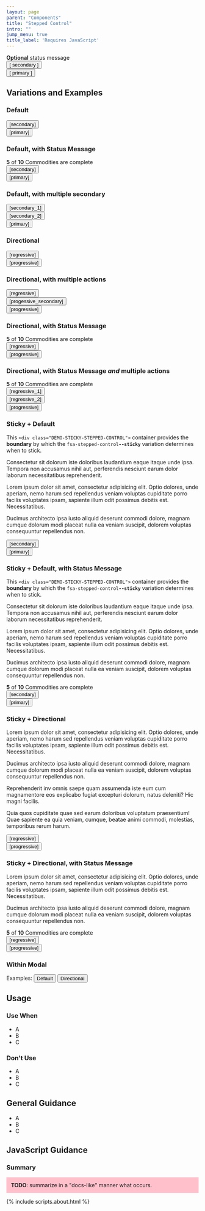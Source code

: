 ```yaml
---
layout: page
parent: "Components"
title: "Stepped Control"
intro: ""
jump_menu: true
title_label: 'Requires JavaScript'
---
```


<div class="ds-preview">
  <div class="fsa-stepped-control">
    <div class="fsa-stepped-control__bd">
      <div class="fsa-stepped-control__message" role="status">
        <strong>Optional</strong> status message
      </div>
      <div class="fsa-stepped-control__list">
        <div class="fsa-stepped-control__item">
          <button class="fsa-btn fsa-btn--alt fsa-btn--large fsa-stepped-control__btn" type="button">[ secondary ]</button>
        </div>
        <div class="fsa-stepped-control__item">
          <button class="fsa-btn fsa-btn--primary fsa-btn--large fsa-stepped-control__btn" type="submit">
            <span class="fsa-stepped-control__btn-label">[ primary ]</span>
          </button>
        </div>
      </div>
    </div>
  </div>
</div>

## Variations and Examples

### Default

<div class="fsa-stepped-control">
  <div class="fsa-stepped-control__bd">
    <div class="fsa-stepped-control__list">
      <div class="fsa-stepped-control__item">
        <button class="fsa-btn fsa-btn--alt fsa-btn--large fsa-stepped-control__btn" type="button">[secondary]</button>
      </div>
      <div class="fsa-stepped-control__item">
        <button class="fsa-btn fsa-btn--primary fsa-btn--large fsa-stepped-control__btn" type="submit">
          <span class="fsa-stepped-control__btn-label">[primary]</span>
        </button>
      </div>
    </div>
  </div>
</div>

### Default, with Status Message
<div class="fsa-stepped-control">
  <div class="fsa-stepped-control__bd">
    <div class="fsa-stepped-control__message" role="status">
      <strong>5</strong> of <strong>10</strong> Commodities are complete
    </div>
    <div class="fsa-stepped-control__list">
      <div class="fsa-stepped-control__item">
        <button class="fsa-btn fsa-btn--alt fsa-btn--large fsa-stepped-control__btn" type="button">[secondary]</button>
      </div>
      <div class="fsa-stepped-control__item">
        <button class="fsa-btn fsa-btn--primary fsa-btn--large fsa-stepped-control__btn" type="submit">
          <span class="fsa-stepped-control__btn-label">[primary]</span>
        </button>
      </div>
    </div>
  </div>
</div>

### Default, with multiple secondary

<div class="fsa-stepped-control">
  <div class="fsa-stepped-control__bd">
    <div class="fsa-stepped-control__list">
      <div class="fsa-stepped-control__item">
        <button class="fsa-btn fsa-btn--alt fsa-btn--large fsa-stepped-control__btn" type="button">[secondary_1]</button>
      </div>
      <div class="fsa-stepped-control__item">
        <button class="fsa-btn fsa-btn--alt fsa-btn--large fsa-stepped-control__btn" type="button">[secondary_2]</button>
      </div>
      <div class="fsa-stepped-control__item">
        <button class="fsa-btn fsa-btn--primary fsa-btn--large fsa-stepped-control__btn" type="submit">
          <span class="fsa-stepped-control__btn-label">[primary]</span>
        </button>
      </div>
    </div>
  </div>
</div>

### Directional

<div class="fsa-stepped-control">
  <div class="fsa-stepped-control__bd">
    <div class="fsa-stepped-control__list">
      <div class="fsa-stepped-control__item fsa-stepped-control__item--pull">
        <button class="fsa-btn fsa-btn--alt fsa-btn--large fsa-stepped-control__btn" type="button">[regressive]</button>
      </div>
      <div class="fsa-stepped-control__item">
        <button class="fsa-btn fsa-btn--primary fsa-btn--large fsa-stepped-control__btn" type="submit">
          <span class="fsa-stepped-control__btn-label">[progressive]</span>
        </button>
      </div>
    </div>
  </div>
</div>

### Directional, with multiple actions

<div class="fsa-stepped-control">
  <div class="fsa-stepped-control__bd">
    <div class="fsa-stepped-control__list">
      <div class="fsa-stepped-control__item fsa-stepped-control__item--pull">
        <button class="fsa-btn fsa-btn--alt fsa-btn--large fsa-stepped-control__btn" type="button">[regressive]</button>
      </div>
      <div class="fsa-stepped-control__item">
        <button class="fsa-btn fsa-btn--alt fsa-btn--large fsa-stepped-control__btn" type="button">[progessive_secondary]</button>
      </div>
      <div class="fsa-stepped-control__item">
        <button class="fsa-btn fsa-btn--primary fsa-btn--large fsa-stepped-control__btn" type="submit">
          <span class="fsa-stepped-control__btn-label">[progressive]</span>
        </button>
      </div>
    </div>
  </div>
</div>

### Directional, with Status Message

<div class="fsa-stepped-control">
  <div class="fsa-stepped-control__bd">
    <div class="fsa-stepped-control__message fsa-stepped-control__message--block" role="status">
      <strong>5</strong> of <strong>10</strong> Commodities are complete
    </div>
    <div class="fsa-stepped-control__list">
      <div class="fsa-stepped-control__item fsa-stepped-control__item--pull">
        <button class="fsa-btn fsa-btn--alt fsa-btn--large fsa-stepped-control__btn" type="button">[regressive]</button>
      </div>
      <div class="fsa-stepped-control__item">
        <button class="fsa-btn fsa-btn--primary fsa-btn--large fsa-stepped-control__btn" type="submit">
          <span class="fsa-stepped-control__btn-label">[progressive]</span>
        </button>
      </div>
    </div>
  </div>
</div>

### Directional, with Status Message <em>and</em> multiple actions

<div class="fsa-stepped-control">
  <div class="fsa-stepped-control__bd">
    <div class="fsa-stepped-control__message fsa-stepped-control__message--block" role="status">
      <strong>5</strong> of <strong>10</strong> Commodities are complete
    </div>
    <div class="fsa-stepped-control__list">
      <div class="fsa-stepped-control__item">
        <button class="fsa-btn fsa-btn--alt fsa-btn--large fsa-stepped-control__btn" type="button">[regressive_1]</button>
      </div>
      <div class="fsa-stepped-control__item fsa-stepped-control__item--pull">
        <button class="fsa-btn fsa-btn--alt fsa-btn--large fsa-stepped-control__btn" type="button">[regressive_2]</button>
      </div>
      <div class="fsa-stepped-control__item">
        <button class="fsa-btn fsa-btn--primary fsa-btn--large fsa-stepped-control__btn" type="submit">
          <span class="fsa-stepped-control__btn-label">[progressive]</span>
        </button>
      </div>
    </div>
  </div>
</div>

### Sticky + Default

<div class="DEMO-STICKY-STEPPED-CONTROL">
  <p>This <code>&lt;div class="DEMO-STICKY-STEPPED-CONTROL"&gt;</code> container provides the <strong>boundary</strong> by which the <code>fsa-stepped-control<strong>--sticky</strong></code> variation determines when to stick.</p>
  <p>Consectetur sit dolorum iste doloribus laudantium eaque itaque unde ipsa. Tempora non accusamus nihil aut, perferendis nesciunt earum dolor laborum necessitatibus reprehenderit.</p>
  <p>Lorem ipsum dolor sit amet, consectetur adipisicing elit. Optio dolores, unde aperiam, nemo harum sed repellendus veniam voluptas cupiditate porro facilis voluptates ipsam, sapiente illum odit possimus debitis est. Necessitatibus.</p>
  <p>Ducimus architecto ipsa iusto aliquid deserunt commodi dolore, magnam cumque dolorum modi placeat nulla ea veniam suscipit, dolorem voluptas consequuntur repellendus non.</p>
  <div class="fsa-stepped-control fsa-stepped-control--sticky">
    <div class="fsa-stepped-control__bd">
      <div class="fsa-stepped-control__list">
        <div class="fsa-stepped-control__item">
          <button class="fsa-btn fsa-btn--alt fsa-btn--large fsa-stepped-control__btn" type="button">[secondary]</button>
        </div>
        <div class="fsa-stepped-control__item">
          <button class="fsa-btn fsa-btn--primary fsa-btn--large fsa-stepped-control__btn" type="submit">
            <span class="fsa-stepped-control__btn-label">[primary]</span>
          </button>
        </div>
      </div>
    </div>
  </div>
</div>

### Sticky + Default, with Status Message

<div class="DEMO-STICKY-STEPPED-CONTROL">
  <p>This <code>&lt;div class="DEMO-STICKY-STEPPED-CONTROL"&gt;</code> container provides the <strong>boundary</strong> by which the <code>fsa-stepped-control<strong>--sticky</strong></code> variation determines when to stick.</p>
  <p>Consectetur sit dolorum iste doloribus laudantium eaque itaque unde ipsa. Tempora non accusamus nihil aut, perferendis nesciunt earum dolor laborum necessitatibus reprehenderit.</p>
  <p>Lorem ipsum dolor sit amet, consectetur adipisicing elit. Optio dolores, unde aperiam, nemo harum sed repellendus veniam voluptas cupiditate porro facilis voluptates ipsam, sapiente illum odit possimus debitis est. Necessitatibus.</p>
  <p>Ducimus architecto ipsa iusto aliquid deserunt commodi dolore, magnam cumque dolorum modi placeat nulla ea veniam suscipit, dolorem voluptas consequuntur repellendus non.</p>
  <div class="fsa-stepped-control fsa-stepped-control--sticky">
    <div class="fsa-stepped-control__bd">
      <div class="fsa-stepped-control__message" role="status">
        <strong>5</strong> of <strong>10</strong> Commodities are complete
      </div>
      <div class="fsa-stepped-control__list">
        <div class="fsa-stepped-control__item">
          <button class="fsa-btn fsa-btn--alt fsa-btn--large fsa-stepped-control__btn" type="button">[secondary]</button>
        </div>
        <div class="fsa-stepped-control__item">
          <button class="fsa-btn fsa-btn--primary fsa-btn--large fsa-stepped-control__btn" type="submit">
            <span class="fsa-stepped-control__btn-label">[primary]</span>
          </button>
        </div>
      </div>
    </div>
  </div>
</div>

### Sticky + Directional

<div class="DEMO-STICKY-STEPPED-CONTROL">
  <p>Lorem ipsum dolor sit amet, consectetur adipisicing elit. Optio dolores, unde aperiam, nemo harum sed repellendus veniam voluptas cupiditate porro facilis voluptates ipsam, sapiente illum odit possimus debitis est. Necessitatibus.</p>
  <p>Ducimus architecto ipsa iusto aliquid deserunt commodi dolore, magnam cumque dolorum modi placeat nulla ea veniam suscipit, dolorem voluptas consequuntur repellendus non.</p>
  <p>Reprehenderit inv omnis saepe quam assumenda iste eum cum magnamentore eos explicabo fugiat excepturi dolorum, natus deleniti? Hic magni facilis.</p>
  <p>Quia quos cupiditate quae sed earum doloribus voluptatum praesentium! Quae sapiente ea quia veniam, cumque, beatae animi commodi, molestias, temporibus rerum harum.</p>
  <div class="fsa-stepped-control fsa-stepped-control--sticky">
    <div class="fsa-stepped-control__bd">
      <div class="fsa-stepped-control__list">
        <div class="fsa-stepped-control__item fsa-stepped-control__item--pull">
          <button class="fsa-btn fsa-btn--alt fsa-btn--large fsa-stepped-control__btn" type="button">[regressive]</button>
        </div>
        <div class="fsa-stepped-control__item">
          <button class="fsa-btn fsa-btn--primary fsa-btn--large fsa-stepped-control__btn" type="submit">
            <span class="fsa-stepped-control__btn-label">[progressive]</span>
          </button>
        </div>
      </div>
    </div>
  </div>
</div>

### Sticky + Directional, with Status Message

<div class="DEMO-STICKY-STEPPED-CONTROL">
  <p>Lorem ipsum dolor sit amet, consectetur adipisicing elit. Optio dolores, unde aperiam, nemo harum sed repellendus veniam voluptas cupiditate porro facilis voluptates ipsam, sapiente illum odit possimus debitis est. Necessitatibus.</p>
  <p>Ducimus architecto ipsa iusto aliquid deserunt commodi dolore, magnam cumque dolorum modi placeat nulla ea veniam suscipit, dolorem voluptas consequuntur repellendus non.</p>
  <div class="fsa-stepped-control fsa-stepped-control--sticky">
    <div class="fsa-stepped-control__bd">
      <div class="fsa-stepped-control__message fsa-stepped-control__message--block" role="status">
        <strong>5</strong> of <strong>10</strong> Commodities are complete
      </div>
      <div class="fsa-stepped-control__list">
        <div class="fsa-stepped-control__item fsa-stepped-control__item--pull">
          <button class="fsa-btn fsa-btn--alt fsa-btn--large fsa-stepped-control__btn" type="button">[regressive]</button>
        </div>
        <div class="fsa-stepped-control__item">
          <button class="fsa-btn fsa-btn--primary fsa-btn--large fsa-stepped-control__btn" type="submit">
            <span class="fsa-stepped-control__btn-label">[progressive]</span>
          </button>
        </div>
      </div>
    </div>
  </div>
</div>

### Within Modal

<p>
  <span class="fsa-m-r--s">Examples:</span>
  <button class="fsa-btn fsa-btn--secondary" data-behavior="open-modal" aria-controls="UNIQUE-ID-stepped-control-demo-1" aria-expanded="false" type="button">Default</button>
  <button class="fsa-btn fsa-btn--secondary" data-behavior="open-modal" aria-controls="UNIQUE-ID-stepped-control-demo-2" aria-expanded="false" type="button">Directional</button>
</p>


## Usage

### Use When

* A
* B
* C

### Don't Use

* A
* B
* C

## General Guidance

* A
* B
* C

## JavaScript Guidance

### Summary

<div class="OUTLINE" style="background-color:pink;padding: 12px">
  <strong>TODO</strong>: summarize in a "docs-like" manner what occurs.
</div>

{% include scripts.about.html %}
